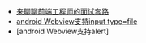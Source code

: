 # 


- [来聊聊前端工程师的面试套路](https://mp.weixin.qq.com/s/p4SdOKWgj53bXeM2WriZDg)
- [android Webview支持input type=file](http://blog.csdn.net/earbao/article/details/50716747)
- [android Webview支持alert]








